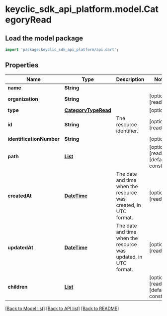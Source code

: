 # keyclic_sdk_api_platform.model.CategoryRead

## Load the model package
```dart
import 'package:keyclic_sdk_api_platform/api.dart';
```

## Properties
Name | Type | Description | Notes
------------ | ------------- | ------------- | -------------
**name** | **String** |  | 
**organization** | **String** |  | [optional] [readonly] 
**type** | [**CategoryTypeRead**](CategoryTypeRead.md) |  | [optional] 
**id** | **String** | The resource identifier. | [optional] [readonly] 
**identificationNumber** | **String** |  | [optional] 
**path** | [**List<NodeRead>**](NodeRead.md) |  | [optional] [readonly] [default to const []]
**createdAt** | [**DateTime**](DateTime.md) | The date and time when the resource was created, in UTC format. | [optional] [readonly] 
**updatedAt** | [**DateTime**](DateTime.md) | The date and time when the resource was updated, in UTC format. | [optional] [readonly] 
**children** | [**List<CategoryRead>**](CategoryRead.md) |  | [optional] [readonly] [default to const []]

[[Back to Model list]](../README.md#documentation-for-models) [[Back to API list]](../README.md#documentation-for-api-endpoints) [[Back to README]](../README.md)


